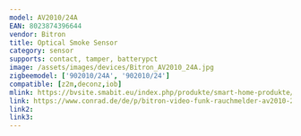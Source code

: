 ```yaml
---
model: AV2010/24A
EAN: 8023874396644
vendor: Bitron
title: Optical Smoke Sensor
category: sensor
supports: contact, tamper, batterypct
image: /assets/images/devices/Bitron_AV2010_24A.jpg
zigbeemodel: ['902010/24A', '902010/24']
compatible: [z2m,deconz,iob]
mlink: https://bvsite.smabit.eu/index.php/produkte/smart-home-produkte/optischer-rauchmelder/
link: https://www.conrad.de/de/p/bitron-video-funk-rauchmelder-av2010-24a-902010-24a-1507095.html
link2: 
link3: 
---
```

